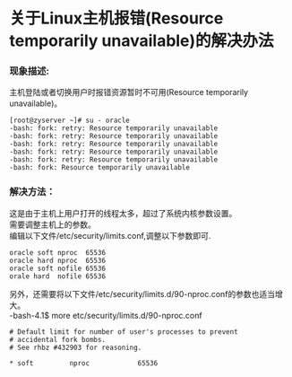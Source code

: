 # 关于Linux主机报错(Resource temporarily unavailable)的解决办法  

### 现象描述:  
主机登陆或者切换用户时报错资源暂时不可用(Resource temporarily unavailable)。 
``` 
[root@zyserver ~]# su - oracle  
-bash: fork: retry: Resource temporarily unavailable  
-bash: fork: retry: Resource temporarily unavailable  
-bash: fork: retry: Resource temporarily unavailable  
-bash: fork: retry: Resource temporarily unavailable  
-bash: fork: retry: Resource temporarily unavailable  
-bash: fork: Resource temporarily unavailable  
```

### 解决方法：  
这是由于主机上用户打开的线程太多，超过了系统内核参数设置。   
需要调整主机上的参数。  
编辑以下文件/etc/security/limits.conf,调整以下参数即可.  

```
oracle soft nproc  65536  
oracle hard nproc  65536  
oracle soft nofile 65536  
orale hard  nofile 65536  
```

另外，还需要将以下文件/etc/security/limits.d/90-nproc.conf的参数也适当增大。  
-bash-4.1$ more etc/security/limits.d/90-nproc.conf  
```
# Default limit for number of user's processes to prevent
# accidental fork bombs.
# See rhbz #432903 for reasoning.

* soft         nproc            65536
```